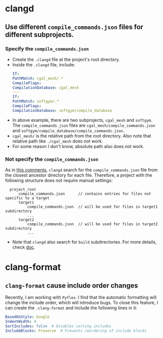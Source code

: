 # clangd
## Use different `compile_commands.json` files for different subprojects.
### Specify the `compile_commands.json`
- Create the `.clangd` file at the project's root directory.
- Inside the `.clangd` file, include:
    ```yaml
    If:
    PathMatch: cgal_mesh/.*
    CompileFlags:
    CompilationDatabase: cgal_mesh
    ---
    If:
    PathMatch: softgym/.*
    CompileFlags:
    CompilationDatabase: softgym/compile_database   
    ```
- In above example, there are two subprojects, `cgal_mesh` and `softgym`. The `compile_commands.json` files are `cgal_mesh/compile_commands.json` and `softgym/compile_database/compile_commands.json`.
- `cgal_mesh/` is the relative path from the root directory. Also note that relative path like `./cgal_mesh` does not work.
- For some reason I don't know, absolute path also does not work.

### Not specify the `compile_commands.json`
As in [this comments](https://github.com/clangd/clangd/discussions/1504#discussioncomment-4987407), `clangd` search for the `compile_commands.json` file from the closest ancestor directory for each file. Therefore, a project with the following structure does not require manual settings:
```
  project_root
      compile_commands.json      // contains entries for files not specific to a target
      target1
          compile_commands.json  // will be used for files in target1 subdirectory
          ...
      target2
          compile_commands.json  // will be used for files in target2 subdirectory
          ...
```
- Note that `clangd` also search for `build` subdirectories. For more details, check [doc](https://clangd.llvm.org/installation#compile_commandsjson).

# clang-format
## `clang-format` cause include order changes
Recently, I am working with `Pyflex`. I find that the automatic formatting will change the include order, which will introduce bugs. To close this feature, I can create the `.clang-format` and include the following lines in it:
```yaml
BasedOnStyle: Google
IndentWidth: 4
SortIncludes: false  # Disables sorting includes
IncludeBlocks: Preserve  # Prevents reordering of include blocks
```